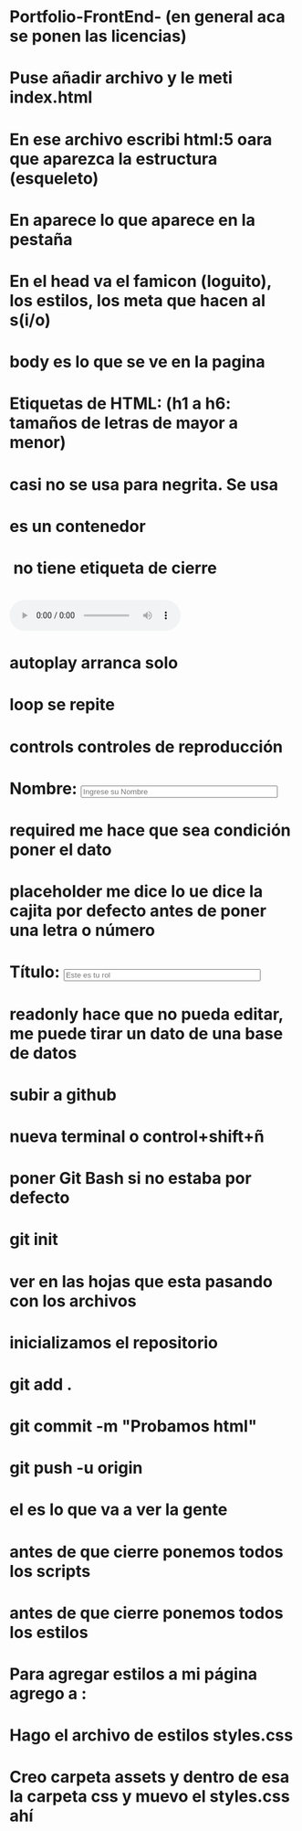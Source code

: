 # Portfolio-FrontEnd- (en general aca se ponen las licencias)
# Puse añadir archivo y le meti index.html
# En ese archivo escribi html:5 oara que aparezca la estructura (esqueleto)
# En <title>Mi primer HTML</title> aparece lo que aparece en la pestaña
# En el head va el famicon (loguito), los estilos, los meta que hacen al s(i/o)
# body es lo que se ve en la pagina
# Etiquetas de HTML: (h1 a h6: tamaños de letras de mayor a menor)
# <b></b> casi no se usa para negrita. Se usa <strong></strong>
# <div> es un contenedor
# <img> no tiene etiqueta de cierre
# <audio src="02 money machine.m4a" autoplay loop controls></audio>
# autoplay arranca solo
# loop se repite
# controls controles de reproducción
# <form>
# <p>Nombre: <input type="text" name="nombre" size="40" placeholder="Ingrese su Nombre" required></p>
# required me hace que sea condición poner el dato
# placeholder me dice lo ue dice la cajita por defecto antes de poner una letra o número
# <p>Título: <input type="text" name="rol" size="40" placeholder="Este es tu rol" readonly></p>
# readonly hace que no pueda editar, me puede tirar un dato de una base de datos
# subir a github
# nueva terminal o control+shift+ñ
# poner Git Bash si no estaba por defecto
# git init
# ver en las hojas que esta pasando con los archivos
# inicializamos el repositorio
# git add .
# git commit -m "Probamos html"
# git push -u origin
# el <body> es lo que va a ver la gente
# antes de que cierre <body> ponemos todos los scripts
# antes de que cierre <head> ponemos todos los estilos
# Para agregar estilos a mi página agrego a <head>:
# <link rel="stylesheet" type="text/css" href="styles.css">
# Hago el archivo de estilos styles.css
# Creo carpeta assets y dentro de esa la carpeta css y muevo el styles.css ahí